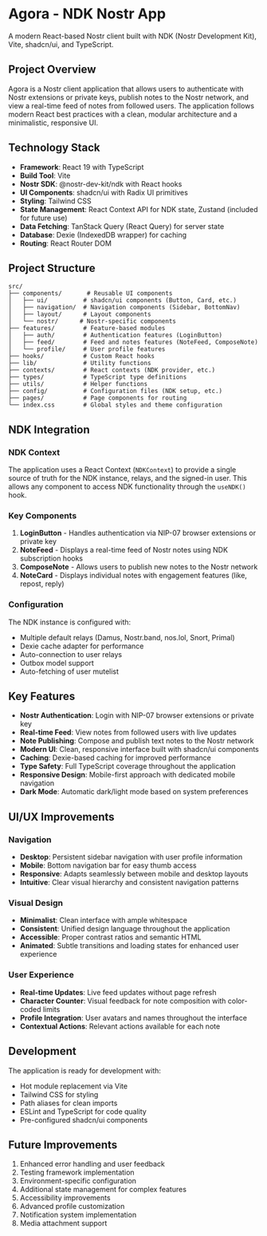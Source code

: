 # Agora - NDK Nostr App

A modern React-based Nostr client built with NDK (Nostr Development Kit), Vite, shadcn/ui, and TypeScript.

## Project Overview

Agora is a Nostr client application that allows users to authenticate with Nostr extensions or private keys, publish notes to the Nostr network, and view a real-time feed of notes from followed users. The application follows modern React best practices with a clean, modular architecture and a minimalistic, responsive UI.

## Technology Stack

- **Framework**: React 19 with TypeScript
- **Build Tool**: Vite
- **Nostr SDK**: @nostr-dev-kit/ndk with React hooks
- **UI Components**: shadcn/ui with Radix UI primitives
- **Styling**: Tailwind CSS
- **State Management**: React Context API for NDK state, Zustand (included for future use)
- **Data Fetching**: TanStack Query (React Query) for server state
- **Database**: Dexie (IndexedDB wrapper) for caching
- **Routing**: React Router DOM

## Project Structure

```
src/
├── components/       # Reusable UI components
│   ├── ui/          # shadcn/ui components (Button, Card, etc.)
│   ├── navigation/  # Navigation components (Sidebar, BottomNav)
│   ├── layout/      # Layout components
│   └── nostr/      # Nostr-specific components
├── features/        # Feature-based modules
│   ├── auth/        # Authentication features (LoginButton)
│   ├── feed/        # Feed and notes features (NoteFeed, ComposeNote)
│   └── profile/     # User profile features
├── hooks/           # Custom React hooks
├── lib/             # Utility functions
├── contexts/        # React contexts (NDK provider, etc.)
├── types/           # TypeScript type definitions
├── utils/           # Helper functions
├── config/          # Configuration files (NDK setup, etc.)
├── pages/           # Page components for routing
└── index.css        # Global styles and theme configuration
```

## NDK Integration

### NDK Context
The application uses a React Context (`NDKContext`) to provide a single source of truth for the NDK instance, relays, and the signed-in user. This allows any component to access NDK functionality through the `useNDK()` hook.

### Key Components
1. **LoginButton** - Handles authentication via NIP-07 browser extensions or private key
2. **NoteFeed** - Displays a real-time feed of Nostr notes using NDK subscription hooks
3. **ComposeNote** - Allows users to publish new notes to the Nostr network
4. **NoteCard** - Displays individual notes with engagement features (like, repost, reply)

### Configuration
The NDK instance is configured with:
- Multiple default relays (Damus, Nostr.band, nos.lol, Snort, Primal)
- Dexie cache adapter for performance
- Auto-connection to user relays
- Outbox model support
- Auto-fetching of user mutelist

## Key Features

- **Nostr Authentication**: Login with NIP-07 browser extensions or private key
- **Real-time Feed**: View notes from followed users with live updates
- **Note Publishing**: Compose and publish text notes to the Nostr network
- **Modern UI**: Clean, responsive interface built with shadcn/ui components
- **Caching**: Dexie-based caching for improved performance
- **Type Safety**: Full TypeScript coverage throughout the application
- **Responsive Design**: Mobile-first approach with dedicated mobile navigation
- **Dark Mode**: Automatic dark/light mode based on system preferences

## UI/UX Improvements

### Navigation
- **Desktop**: Persistent sidebar navigation with user profile information
- **Mobile**: Bottom navigation bar for easy thumb access
- **Responsive**: Adapts seamlessly between mobile and desktop layouts
- **Intuitive**: Clear visual hierarchy and consistent navigation patterns

### Visual Design
- **Minimalist**: Clean interface with ample whitespace
- **Consistent**: Unified design language throughout the application
- **Accessible**: Proper contrast ratios and semantic HTML
- **Animated**: Subtle transitions and loading states for enhanced user experience

### User Experience
- **Real-time Updates**: Live feed updates without page refresh
- **Character Counter**: Visual feedback for note composition with color-coded limits
- **Profile Integration**: User avatars and names throughout the interface
- **Contextual Actions**: Relevant actions available for each note

## Development

The application is ready for development with:
- Hot module replacement via Vite
- Tailwind CSS for styling
- Path aliases for clean imports
- ESLint and TypeScript for code quality
- Pre-configured shadcn/ui components

## Future Improvements

1. Enhanced error handling and user feedback
2. Testing framework implementation
3. Environment-specific configuration
4. Additional state management for complex features
5. Accessibility improvements
6. Advanced profile customization
7. Notification system implementation
8. Media attachment support
